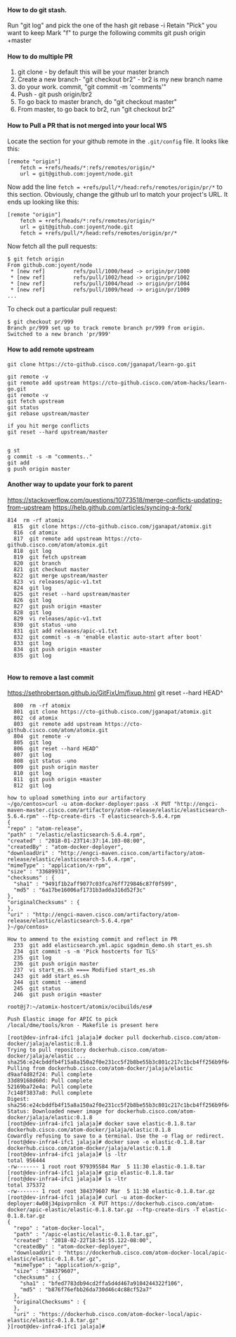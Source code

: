 #### How to do git stash.

Run "git log" and pick the one of the hash
git rebase -i <hash>
Retain "Pick" you want to keep
Mark "f" to purge the following commits
git push origin +master


#### How to do multiple PR
1. git clone <repo> - by default this will be your master branch
2. Create a new branch- "git checkout br2" - br2 is my new branch name
3. do your work. commit, "git commit -m 'comments'"
4. Push - git push origin/br2
5. To go back to master branch, do "git checkout master"
6. From master, to go back to br2, run "git checkout br2"


#### How to Pull a PR that is not merged into your local WS

Locate the section for your github remote in the `.git/config` file. It looks like this:

```
[remote "origin"]
	fetch = +refs/heads/*:refs/remotes/origin/*
	url = git@github.com:joyent/node.git
```

Now add the line `fetch = +refs/pull/*/head:refs/remotes/origin/pr/*` to this section. Obviously, change the github url to match your project's URL. It ends up looking like this:

```
[remote "origin"]
	fetch = +refs/heads/*:refs/remotes/origin/*
	url = git@github.com:joyent/node.git
	fetch = +refs/pull/*/head:refs/remotes/origin/pr/*
```

Now fetch all the pull requests:

```
$ git fetch origin
From github.com:joyent/node
 * [new ref]         refs/pull/1000/head -> origin/pr/1000
 * [new ref]         refs/pull/1002/head -> origin/pr/1002
 * [new ref]         refs/pull/1004/head -> origin/pr/1004
 * [new ref]         refs/pull/1009/head -> origin/pr/1009
...
```

To check out a particular pull request:

```
$ git checkout pr/999
Branch pr/999 set up to track remote branch pr/999 from origin.
Switched to a new branch 'pr/999'
```


#### How to add remote upstream
```
git clone https://cto-github.cisco.com/jganapat/learn-go.git

git remote -v
git remote add upstream https://cto-github.cisco.com/atom-hacks/learn-go.git
git remote -v
git fetch upstream
git status
git rebase upstream/master

if you hit merge conflicts
git reset --hard upstream/master


g st
g commit -s -m "comments.."
git add
g push origin master

```


#### Another way to update your fork to parent
https://stackoverflow.com/questions/10773518/merge-conflicts-updating-from-upstream
https://help.github.com/articles/syncing-a-fork/



```
814  rm -rf atomix
  815  git clone https://cto-github.cisco.com/jganapat/atomix.git
  816  cd atomix
  817  git remote add upstream https://cto-github.cisco.com/atom/atomix.git
  818  git log
  819  git fetch upstream
  820  git branch
  821  git checkout master
  822  git merge upstream/master
  823  vi releases/apic-v1.txt 
  824  git log
  825  git reset --hard upstream/master
  826  git log
  827  git push origin +master
  828  git log
  829  vi releases/apic-v1.txt 
  830  git status -uno
  831  git add releases/apic-v1.txt 
  832  git commit -s -m 'enable elastic auto-start after boot'
  833  git log
  834  git push origin +master
  835  git log


```

#### How to remove a last commit
https://sethrobertson.github.io/GitFixUm/fixup.html
git reset --hard HEAD^

```
  800  rm -rf atomix
  801  git clone https://cto-github.cisco.com/jganapat/atomix.git
  802  cd atomix
  803  git remote add upstream https://cto-github.cisco.com/atom/atomix.git
  804  git remote -v
  805  git log
  806  git reset --hard HEAD^
  807  git log
  808  git status -uno
  809  git push origin master
  810  git log
  811  git push origin +master
  812  git log
  ```
  ```
  how to upload something into our artifactory
  ~/go/centos>curl -u atom-docker-deployer:pass -X PUT "http://engci-maven-master.cisco.com/artifactory/atom-release/elastic/elasticsearch-5.6.4.rpm" --ftp-create-dirs -T elasticsearch-5.6.4.rpm
{
  "repo" : "atom-release",
  "path" : "/elastic/elasticsearch-5.6.4.rpm",
  "created" : "2018-01-23T14:37:14.103-08:00",
  "createdBy" : "atom-docker-deployer",
  "downloadUri" : "http://engci-maven.cisco.com/artifactory/atom-release/elastic/elasticsearch-5.6.4.rpm",
  "mimeType" : "application/x-rpm",
  "size" : "33689931",
  "checksums" : {
    "sha1" : "9491f1b2aff9077c03fca76ff729846c87f0f599",
    "md5" : "6a17be16006af1731b3adda316d52f3c"
  },
  "originalChecksums" : {
  },
  "uri" : "http://engci-maven.cisco.com/artifactory/atom-release/elastic/elasticsearch-5.6.4.rpm"
}~/go/centos>
```


````
How to ammend to the existing commit and reflect in PR
  233  git add elasticsearch.yml.apic sgadmin_demo.sh start_es.sh
  234  git commit -s -m 'Pick hostcerts for TLS'
  235  git log
  236  git push origin master
  237  vi start_es.sh ==== Modified start_es.sh
  243  git add start_es.sh
  244  git commit --amend
  245  git status
  246  git push origin +master

root@j7:~/atomix-hostcert/atomix/ocibuilds/es#            

````

````
Push Elastic image for APIC to pick 
/local/dme/tools/kron - Makefile is present here

[root@dev-infra4-ifc1 jalaja]# docker pull dockerhub.cisco.com/atom-docker/jalaja/elastic:0.1.8
Trying to pull repository dockerhub.cisco.com/atom-docker/jalaja/elastic ...
sha256:e24cbddfb4f15a8a150a2f0e231cc5f2b8be55b3c801c217c1bcb4ff256b9f64: Pulling from dockerhub.cisco.com/atom-docker/jalaja/elastic
d9aaf4d82f24: Pull complete
33d89168d60d: Pull complete
52169ba72e4a: Pull complete
7c148f3837a8: Pull complete
Digest: sha256:e24cbddfb4f15a8a150a2f0e231cc5f2b8be55b3c801c217c1bcb4ff256b9f64
Status: Downloaded newer image for dockerhub.cisco.com/atom-docker/jalaja/elastic:0.1.8
[root@dev-infra4-ifc1 jalaja]# docker save elastic-0.1.8.tar dockerhub.cisco.com/atom-docker/jalaja/elastic:0.1.8
Cowardly refusing to save to a terminal. Use the -o flag or redirect.
[root@dev-infra4-ifc1 jalaja]# docker save -o elastic-0.1.8.tar dockerhub.cisco.com/atom-docker/jalaja/elastic:0.1.8
[root@dev-infra4-ifc1 jalaja]# ls -ltr
total 956444
-rw------- 1 root root 979395584 Mar  5 11:30 elastic-0.1.8.tar
[root@dev-infra4-ifc1 jalaja]# gzip elastic-0.1.8.tar
[root@dev-infra4-ifc1 jalaja]# ls -ltr
total 375372
-rw------- 1 root root 384379607 Mar  5 11:30 elastic-0.1.8.tar.gz
[root@dev-infra4-ifc1 jalaja]# curl -u atom-docker-deployer:4w08j34pivprn8cn -X PUT https://dockerhub.cisco.com/atom-docker/apic-elastic/elastic-0.1.8.tar.gz --ftp-create-dirs -T elastic-0.1.8.tar.gz
{
  "repo" : "atom-docker-local",
  "path" : "/apic-elastic/elastic-0.1.8.tar.gz",
  "created" : "2018-02-22T18:54:55.122-08:00",
  "createdBy" : "atom-docker-deployer",
  "downloadUri" : "https://dockerhub.cisco.com/atom-docker-local/apic-elastic/elastic-0.1.8.tar.gz",
  "mimeType" : "application/x-gzip",
  "size" : "384379607",
  "checksums" : {
    "sha1" : "bfed7783db94cd2ffa5d4d467a9104244322f106",
    "md5" : "b876f76efbb26da730d46c4c88cf52a7"
  },
  "originalChecksums" : {
  },
  "uri" : "https://dockerhub.cisco.com/atom-docker-local/apic-elastic/elastic-0.1.8.tar.gz"
}[root@dev-infra4-ifc1 jalaja]#                  
````
